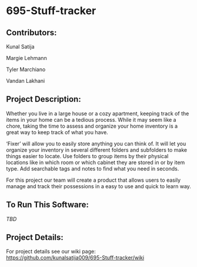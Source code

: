 # 695-Stuff-tracker

## Contributors:

Kunal Satija

Margie Lehmann

Tyler Marchiano

Vandan Lakhani

## Project Description:
Whether you live in a large house or a cozy apartment, keeping track of the items in your home can be a tedious process. While it may seem like a chore, taking the time to assess and organize your home inventory is a great way to keep track of what you have. 

‘Fixer’ will allow you to easily store anything you can think of. It will let you organize your inventory in several different folders and subfolders to make things easier to locate. Use folders to group items by their physical locations like in which room or which cabinet they are stored in or by item type. Add searchable tags and notes to find what you need in seconds.

For this project our team will create a product that allows users to easily manage and track their possessions in a easy to use and quick to learn way.

## To Run This Software:
_TBD_

## Project Details:
For project details see our wiki page: https://github.com/kunalsatija009/695-Stuff-tracker/wiki


